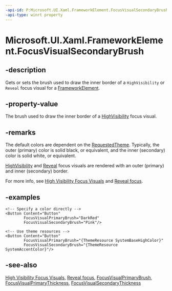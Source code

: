 ```yaml
---
-api-id: P:Microsoft.UI.Xaml.FrameworkElement.FocusVisualSecondaryBrush
-api-type: winrt property
---
```


<!-- Property syntax
public Windows.UI.Xaml.Media.Brush FocusVisualSecondaryBrush { get;  set; }
-->

# Microsoft.UI.Xaml.FrameworkElement.FocusVisualSecondaryBrush

## -description
Gets or sets the brush used to draw the inner border of a `HighVisibility` or `Reveal` focus visual for a [FrameworkElement](frameworkelement.md).

## -property-value
The brush used to draw the inner border of a [HighVisibility](focusvisualkind.md) focus visual.

## -remarks

The default colors are dependent on the [RequestedTheme](application_requestedtheme.md). Typically, the outer (primary) color is solid black, or equivalent, and the inner (secondary) color is solid white, or equivalent.

[HighVisibility](focusvisualkind.md) and [Reveal](focusvisualkind.md) focus visuals are rendered with an outer (primary) and inner (secondary) border.

For more info, see [High Visibility Focus Visuals](/windows/apps/design/input/guidelines-for-visualfeedback#high-visibility-focus-visuals) and [Reveal focus](/windows/apps/design/style/reveal-focus).

## -examples

```xaml
<!-- Specify a color directly -->
<Button Content="Button"
        FocusVisualPrimaryBrush="DarkRed"
        FocusVisualSecondaryBrush="Pink"/>

<!-- Use theme resources -->
<Button Content="Button"
        FocusVisualPrimaryBrush="{ThemeResource SystemBaseHighColor}"
        FocusVisualSecondaryBrush="{ThemeResource SystemAccentColor}"/>
```

## -see-also

[High Visibility Focus Visuals](/windows/apps/design/input/guidelines-for-visualfeedback#high-visibility-focus-visuals), [Reveal focus](/windows/apps/design/style/reveal-focus), [FocusVisualPrimaryBrush](frameworkelement_focusvisualprimarybrush.md), [FocusVisualPrimaryThickness](frameworkelement_focusvisualprimarythickness.md), [FocusVisualSecondaryThickness](frameworkelement_focusvisualsecondarythickness.md)
